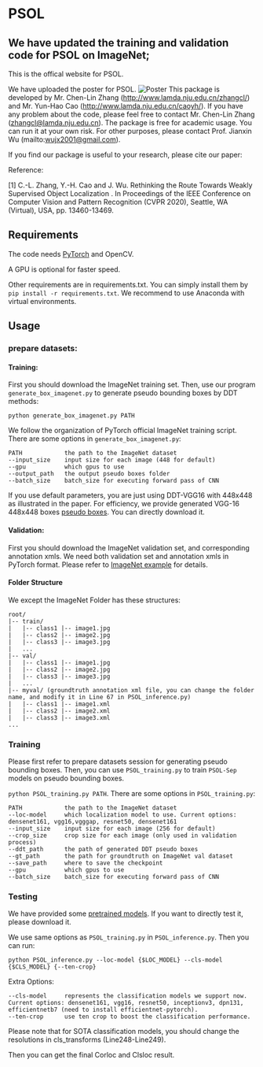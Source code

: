# PSOL
## We have updated the training and validation code for PSOL on ImageNet;
This is the offical website for PSOL. 

We have uploaded the poster for PSOL.
![Poster][poster]
This package is developed by Mr. Chen-Lin Zhang (http://www.lamda.nju.edu.cn/zhangcl/) and Mr. Yun-Hao Cao (http://www.lamda.nju.edu.cn/caoyh/). If you have any problem about 
the code, please feel free to contact Mr. Chen-Lin Zhang (zhangcl@lamda.nju.edu.cn). 
The package is free for academic usage. You can run it at your own risk. For other purposes, please contact Prof. Jianxin Wu (mailto:wujx2001@gmail.com).

If you find our package is useful to your research, please cite our paper:

Reference: 
           
[1] C.-L. Zhang, Y.-H. Cao and J. Wu. Rethinking the Route Towards Weakly Supervised Object Localization
. In Proceedings of the IEEE Conference on Computer Vision and Pattern Recognition (CVPR 2020), Seattle, WA (Virtual), USA, pp. 13460-13469.
## Requirements
The code needs [PyTorch][pytorch] and OpenCV.

A GPU is optional for faster speed.

Other requirements are in requirements.txt. You can simply install them by `pip install -r requirements.txt`. We recommend to use Anaconda with virtual environments.

## Usage


### prepare datasets:
#### Training:
First you should download the ImageNet training set. Then, use our program `generate_box_imagenet.py` to generate pseudo bounding boxes by DDT methods:

`python generate_box_imagenet.py PATH`

We follow the organization of PyTorch official ImageNet training script. There are some options in `generate_box_imagenet.py`:

```
PATH            the path to the ImageNet dataset
--input_size    input size for each image (448 for default)
--gpu           which gpus to use 
--output_path   the output pseudo boxes folder
--batch_size    batch_size for executing forward pass of CNN
```

If you use default parameters, you are just using DDT-VGG16 with 448x448 as illustrated in the paper. For efficiency, we provide generated VGG-16 448x448 boxes [pseudo boxes][pseudo boxes]. You can directly download it.
#### Validation:
First you should download the ImageNet validation set, and corresponding annotation xmls. We need both validation set and annotation xmls in PyTorch format. Please refer to [ImageNet example][imagenet example] for details.

#### Folder Structure
We except the ImageNet Folder has these structures:
```
root/
|-- train/
|   |-- class1 |-- image1.jpg 
|   |-- class2 |-- image2.jpg
|   |-- class3 |-- image3.jpg
|   ...
|-- val/
|   |-- class1 |-- image1.jpg 
|   |-- class2 |-- image2.jpg
|   |-- class3 |-- image3.jpg
|   ...
|-- myval/ (groundtruth annotation xml file, you can change the folder name, and modify it in Line 67 in PSOL_inference.py)
|   |-- class1 |-- image1.xml 
|   |-- class2 |-- image2.xml
|   |-- class3 |-- image3.xml
...
```

### Training

Please first refer to prepare datasets session for generating pseudo bounding boxes. Then, you can use `PSOL_training.py` to train `PSOL-Sep` models on pseudo bounding boxes.

`python PSOL_training.py PATH`. There are some options in `PSOL_training.py`:

```
PATH            the path to the ImageNet dataset
--loc-model     which localization model to use. Current options: densenet161, vgg16,vgggap, resnet50, densenet161
--input_size    input size for each image (256 for default)
--crop_size     crop size for each image (only used in validation process)
--ddt_path      the path of generated DDT pseudo boxes
--gt_path       the path for groundtruth on ImageNet val dataset
--save_path     where to save the checkpoint
--gpu           which gpus to use 
--batch_size    batch_size for executing forward pass of CNN
```
### Testing

We have provided some [pretrained models][modellink]. If you want to directly test it, please download it.

We use same options as `PSOL_training.py` in `PSOL_inference.py`. Then you can run:

`python PSOL_inference.py --loc-model {$LOC_MODEL} --cls-model {$CLS_MODEL} {--ten-crop}`

Extra Options:
```
--cls-model     represents the classification models we support now. Current options: densenet161, vgg16, resnet50, inceptionv3, dpn131, efficientnetb7 (need to install efficientnet-pytorch). 
--ten-crop      use ten crop to boost the classification performance.
```

Please note that for SOTA classification models, you should change the resolutions in cls_transforms (Line248-Line249).

Then you can get the final Corloc and Clsloc result.

[pytorch]:https://pytorch.org/
[imagenet example]:https://github.com/pytorch/examples/tree/master/imagenet
[annolink]:https://drive.google.com/open?id=1XcSJ4WIhgema_jSPI0PJX14W2l8xQkvP
[poster]:poster.png
[modellink]:https://drive.google.com/open?id=1uepi6B6cL2EorygHgODG77HN9V1_ZTXX
[pseudo boxes]: https://drive.google.com/file/d/1bOrHlcqLhCMt5-d6FH-GryNEIn66YLWi/view?usp=sharing

